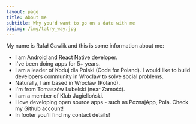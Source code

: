 ```yaml
---
layout: page
title: About me
subtitle: Why you'd want to go on a date with me
bigimg: /img/tatry_way.jpg
---
```


My name is Rafał Gawlik and this is some information about me:

 - I am Android and React Native developer.
 - I've been doing apps for 5+ years.
 - I am a leader of Koduj dla Polski (Code for Poland).  I would like to build developers community in Wroclaw to solve social problems.
 - Naturally, I am based in Wrocław (Poland).
 - I'm from Tomaszów Lubelski (near Zamość).
 - I am a member of Klub Jagielloński.
 - I love developing open source apps - such as PoznajApp, Pola.  Check my Github account!
 - In footer you'll find my contact details!
